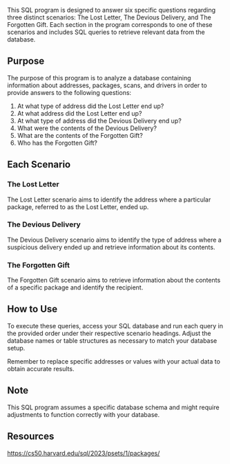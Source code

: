 
This SQL program is designed to answer six specific questions regarding three distinct scenarios: The Lost Letter, The Devious Delivery, and The Forgotten Gift. Each section in the program corresponds to one of these scenarios and includes SQL queries to retrieve relevant data from the database.

## Purpose
The purpose of this program is to analyze a database containing information about addresses, packages, scans, and drivers in order to provide answers to the following questions:

1. At what type of address did the Lost Letter end up?
2. At what address did the Lost Letter end up?
3. At what type of address did the Devious Delivery end up?
4. What were the contents of the Devious Delivery?
5. What are the contents of the Forgotten Gift?
6. Who has the Forgotten Gift?
   
## Each Scenario
### The Lost Letter
The Lost Letter scenario aims to identify the address where a particular package, referred to as the Lost Letter, ended up.

### The Devious Delivery
The Devious Delivery scenario aims to identify the type of address where a suspicious delivery ended up and retrieve information about its contents.

### The Forgotten Gift
The Forgotten Gift scenario aims to retrieve information about the contents of a specific package and identify the recipient.

## How to Use
To execute these queries, access your SQL database and run each query in the provided order under their respective scenario headings. Adjust the database names or table structures as necessary to match your database setup.

Remember to replace specific addresses or values with your actual data to obtain accurate results.

## Note
This SQL program assumes a specific database schema and might require adjustments to function correctly with your database.

## Resources
https://cs50.harvard.edu/sql/2023/psets/1/packages/

